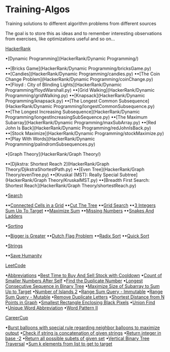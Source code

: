 # Training-Algos
Training solutions to different algorithm problems from different sources

The goal is to store this as ideas and to remember interesting observations from exercises, like optimizations useful and so on...

[HackerRank](HackerRank/)

  •[Dynamic Programming](HackerRank/Dynamic Programming/)

  ••[Bricks Game](HackerRank/Dynamic Programming/bricksGame.py)
  ••[Candies](HackerRank/Dynamic Programming/candies.py)
  ••[The Coin Change Problem](HackerRank/Dynamic Programming/coinChange.py)
  ••[Floyd : City of Blinding Lights](HackerRank/Dynamic Programming/floydWarshall.py)
  ••[Grid Walking](HackerRank/Dynamic Programming/gridWalking.py)
  ••[Knapsack](HackerRank/Dynamic Programming/knapsack.py)
  ••[The Longest Common Subsequence](HackerRank/Dynamic Programming/longestCommonSubsequence.py)
  ••[The Longest Increasing Subsequence](HackerRank/Dynamic Programming/longestIncreasingSubSequence.py)
  ••[The Maximum Subarray](HackerRank/Dynamic Programming/maxSubArray.py)
  ••[Red John Is Back](HackerRank/Dynamic Programming/redJohnIsBack.py)
  ••[Stock Maximize](HackerRank/Dynamic Programming/stockMaximize.py)
  ••[Play With Words](HackerRank/Dynamic Programming/palindromSubsequences.py)

  •[Graph Theory](HackerRank/Graph Theory/)

  ••[Djikstra: Shortest Reach 2](HackerRank/Graph Theory/DjikstraShortestPath.py)
  ••[Even Tree](HackerRank/Graph Theory/evenTree.py)
  ••[Kruskal (MST): Really Special Subtree](HackerRank/Graph Theory/KruskalMST.py)
  ••[Breadth First Search: Shortest Reach](HackerRank/Graph Theory/shortestReach.py)

  •[Search](HackerRank/Search/)

  ••[Connected Cells in a Grid](HackerRank/Search/connectedCellsInGrid.py)
  ••[Cut The Tree](HackerRank/Search/cutTheTree.py)
  ••[Grid Search](HackerRank/Search/gridSearch.py)
  ••[3 Integers Sum Up To Target](HackerRank/Search/integersSumToTarget.py)
  ••[Maximize Sum](HackerRank/Search/maxModSum.py)
  ••[Missing Numbers](HackerRank/Search/missingNumbers.py)
  ••[Snakes And Ladders](HackerRank/Search/snakesAndLadders.py)

  •[Sorting](HackerRank/Sorting/)

  ••[Bigger is Greater](HackerRank/Sorting/biggerIsGreater.py)
  ••[Dutch Flag Problem](HackerRank/Sorting/dutchFlagProblem.py)
  ••[Radix Sort](HackerRank/Sorting/lsdRadixSort.py)
  ••[Quick Sort](HackerRank/Sorting/quickSort.py)

  •[Strings](HackerRank/Strings/)

  ••[Save Humanity](HackerRank/Strings/saveHumanity.py)

[LeetCode](LeetCode/)

  •[Abbreviations](LeetCode/abbreviation.py)
  •[Best Time to Buy And Sell Stock with Cooldown](LeetCode/maxStockWithCooldown.py)
  •[Count of Smaller Numbers After Self](LeetCode/countSmallerAfterSelf.py)
  •[Find the Duplicate Number](LeetCode/findDuplicate.py)
  •[Longest Consecutive Sequence in Binary Tree](LeetCode/BTLongestSequence.py)
  •[Maximize Size of Subarray to Sum Up to Target](LeetCode/maxSizeSumToTarget.py)
  •[Number of Islands 2](LeetCode/nbOfIslands.py)
  •[Range Sum Query - Immutable](LeetCode/immutableRangeSumQuery.py)
  •[Range Sum Query - Mutable](LeetCode/mutableRangeSumQuery.py)
  •[Remove Duplicate Letters](LeetCode/removeDuplicateLetters.py)
  •[Shortest Distance from N Points in Graph](LeetCode/shortestDistanceFromNPoints.py)
  •[Smallest Rectangle Enclosing Black Pixels](LeetCode/smallestRectangleEnclosing.py)
  •[Union Find](LeetCode/unionFind.py)
  •[Unique Word Abbreviation](LeetCode/abbreviateWord.py)
  •[Word Pattern II](LeetCode/wordPattern.py)

[CareerCup](CareerCup/)

  •[Burst balloons with special rule regarding neighbor balloons to maximize output](CareerCup/burstBalloons.py)
  •[Check if string is concatenation of given strings](CareerCup/concatenationInSet.py)
  •[Return integer in base -2](CareerCup/negabinary.py)
  •[Return all possible subets of given set](CareerCup/powerSet.py)
  •[Vertical Binary Tree Traversal](CareerCup/sideViewTree.py)
  •[Sum k elements from list to get to target](CareerCup/sumOfElementsToTarget.py)
